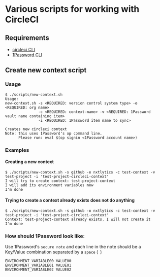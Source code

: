 # Various scripts for working with CircleCI

## Requirements

- [circleci CLI](https://circleci.com/docs/2.0/local-cli/)
- [1Password CLI](https://support.1password.com/command-line/)

## Create new context script

### Usage

```shell
$ ./scripts/new-context.sh
Usage:
new-context.sh -s <REQUIRED: version control system type> -o <REQUIRED: org name>
               -c <REQUIRED: context-name> -v <REQUIRED: 1Password vault name containing item>
               -i <REQUIRED: 1Password item name to sync>

Creates new circleci context
Note: this uses 1Password's op command line.
      Please run: eval $(op signin <1Password account name>)
```

### Examples

#### Creating a new context

```shell
$ ./scripts/new-context.sh -s github -o nxtlytics -c test-context -v test-project -i 'test-project-circleci-context'
I will try to create context: test-project-context
I will add its environment variables now
I'm done
```

#### Trying to create a context already exists does not do anything

```shell
$ ./scripts/new-context.sh -s github -o nxtlytics -c test-context -v test-project -i 'test-project-circleci-context'
Context: test-project-context already exists, I will not create it
I'm done
```

### How should 1Password look like:

Use 1Password's `secure note` and each line in the note should be a Key/Value combination separated by a `space` (` `)

```shell
ENVIRONMENT_VARIABLE00 VALUE00
ENVIRONMENT_VARIABLE01 VALUE01
ENVIRONMENT_VARIABLE02 VALUE02
```
